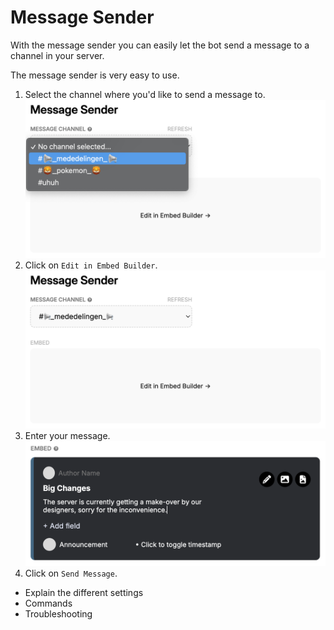 # Message Sender

<!-- - How does the module work -->

With the message sender you can easily let the bot send a message to a channel in your server.

<!-- - What does it do -->
<!-- - How to use it with Setup on Dashboard -->

The message sender is very easy to use.

1. Select the channel where you'd like to send a message to.
   ![Picture of the channel selection](./img/MessageSender-Channel.png)
2. Click on `Edit in Embed Builder`.
   ![Picture of Edit in Embed Builder](./img/MessageSender-EditEmbed.png)
3. Enter your message.
   ![Picture of message editing](./img/MessageSender-EnterMsg.png)
4. Click on `Send Message`.

- Explain the different settings
- Commands
- Troubleshooting
